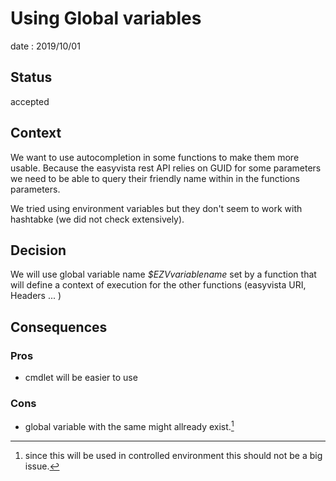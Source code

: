 # Using Global variables
date : 2019/10/01

## Status
accepted

## Context
We want to use autocompletion in some functions to make them more usable. Because the easyvista rest API relies on GUID for some
parameters we need to be able to query their friendly name within in the functions parameters.

We tried using environment variables but they don't seem to work with hashtabke (we did not check extensively).

## Decision
We will use global variable name *$EZVvariablename* set by a function that will define a context of execution for the other 
functions (easyvista URI, Headers ... )

## Consequences
### Pros
- cmdlet will be easier to use
### Cons
- global variable with the same might allready exist.[^1]

[^1]: since this will be used in controlled environment this should not be a big issue.
